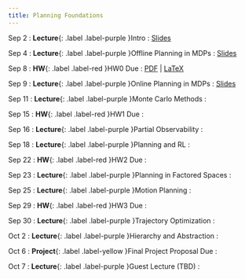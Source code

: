 ```yaml
---
title: Planning Foundations
---
```


Sep 2
: **Lecture**{: .label .label-purple }Intro
  : [Slides](/assets/pdf/lecture_slides/RPMML-2025-Lecture0.pdf)

Sep 4
: **Lecture**{: .label .label-purple }Offline Planning in MDPs
  : [Slides](/assets/pdf/lecture_slides/RPMML-2025-Lecture1.pdf)

Sep 8
: **HW**{: .label .label-red }HW0 Due
  : [PDF](/assets/pdf/hw/hw0.pdf) \| [LaTeX](/assets/pdf/hw/hw0.zip)

Sep 9
: **Lecture**{: .label .label-purple }Online Planning in MDPs
  : [Slides](/assets/pdf/lecture_slides/RPMML-2025-Lecture2.pdf)

Sep 11
: **Lecture**{: .label .label-purple }Monte Carlo Methods
  : [](#)

Sep 15
: **HW**{: .label .label-red }HW1 Due
  : [](#)

Sep 16
: **Lecture**{: .label .label-purple }Partial Observability
  : [](#)

Sep 18
: **Lecture**{: .label .label-purple }Planning and RL
  : [](#)

Sep 22
: **HW**{: .label .label-red }HW2 Due
  : [](#)

Sep 23
: **Lecture**{: .label .label-purple }Planning in Factored Spaces
  : [](#)

Sep 25
: **Lecture**{: .label .label-purple }Motion Planning
  : [](#)

Sep 29
: **HW**{: .label .label-red }HW3 Due
  : [](#)

Sep 30
: **Lecture**{: .label .label-purple }Trajectory Optimization
  : [](#)

Oct 2
: **Lecture**{: .label .label-purple }Hierarchy and Abstraction
  : [](#)

Oct 6
: **Project**{: .label .label-yellow }Final Project Proposal Due
  : [](#)

Oct 7
: **Lecture**{: .label .label-purple }Guest Lecture (TBD)
  : [](#)
